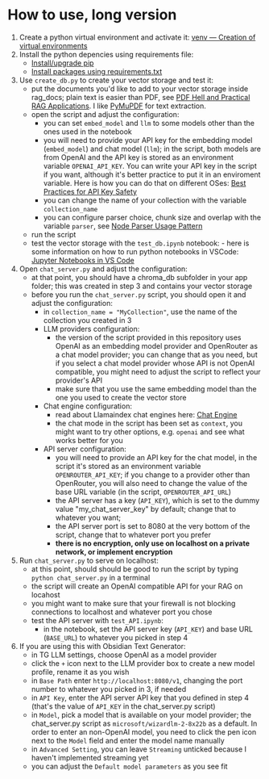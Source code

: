 # How to use, long version

1. Create a python virtual environment and activate it: [venv — Creation of virtual environments](https://packaging.python.org/en/latest/guides/installing-using-pip-and-virtual-environments/#create-and-use-virtual-environments)
2. Install the python depencies using requirements file:
   - [Install/upgrade pip](https://packaging.python.org/en/latest/guides/installing-using-pip-and-virtual-environments/#prepare-pip)
   - [Install packages using requirements.txt](https://packaging.python.org/en/latest/guides/installing-using-pip-and-virtual-environments/#using-a-requirements-file)
3. Use `create_db.py` to create your vector storage and test it:
   - put the documents you'd like to add to your vector storage inside rag_docs; plain text is easier than PDF, see [PDF Hell and Practical RAG Applications](https://unstract.com/blog/pdf-hell-and-practical-rag-applications/). I like [PyMuPDF](https://pymupdf.readthedocs.io) for text extraction.
   - open the script and adjust the configuration:
      - you can set `embed_model` and `llm` to some models other than the ones used in the notebook
      - you will need to provide your API key for the embedding model (`embed_model`) and chat model (`llm`); in the script, both models are from OpenAI and the API key is stored as an environment variable `OPENAI_API_KEY`. You can write your API key in the script if you want, although it's better practice to put it in an enviroment variable. Here is how you can do that on different OSes: [Best Practices for API Key Safety](https://help.openai.com/en/articles/5112595-best-practices-for-api-key-safety)
      - you can change the name of your collection with the variable `collection_name`
      - you can configure parser choice, chunk size and overlap with the variable `parser`, see [Node Parser Usage Pattern](https://docs.llamaindex.ai/en/stable/module_guides/loading/node_parsers/) 
   - run the script
   - test the vector storage with the `test_db.ipynb` notebook:
          - here is some information on how to run python notebooks in VSCode: [Jupyter Notebooks in VS Code](https://code.visualstudio.com/docs/datascience/jupyter-notebooks)
4. Open `chat_server.py` and adjust the configuration:
   - at that point, you should have a chroma_db subfolder in your app folder; this was created in step 3 and contains your vector storage
   - before you run the `chat_server.py` script, you should open it and adjust the configuration:
      - in `collection_name = "MyCollection"`, use the name of the collection you created in 3
      - LLM providers configuration:
         - the version of the script provided in this repository uses OpenAI as an embedding model provider and OpenRouter as a chat model provider; you can change that as you need, but if you select a chat model provider whose API is not OpenAI compatible, you might need to adjust the script to reflect your provider's API
         - make sure that you use the same embedding model than the one you used to create the vector store
      - Chat engine configuration:
         - read about Llamaindex chat engines here: [Chat Engine](https://docs.llamaindex.ai/en/stable/module_guides/deploying/chat_engines/)
         - the chat mode in the script has been set as `context`, you might want to try other options, e.g. `openai` and see what works better for you
      - API server configuration:
         - you will need to provide an API key for the chat model, in the script it's stored as an environment variable `OPENROUTER_API_KEY`; if you change to a provider other than OpenRouter, you will also need to change the value of the base URL variable (in the script, `OPENROUTER_API_URL`)
         - the API server has a key (`API_KEY`), which is set to the dummy value "my_chat_server_key" by default; change that to whatever you want;
         - the API server port is set to 8080 at the very bottom of the script, change that to whatever port you prefer
         - **there is no encryption, only use on localhost on a private network, or implement encryption**
5. Run `chat_server.py` to serve on localhost:
   - at this point, should should be good to run the script by typing `python chat_server.py` in a terminal
   - the script will create an OpenAI compatible API for your RAG on locahost
   - you might want to make sure that your firewall is not blocking connections to localhost and whatever port you chose
   - test the API server with `test_API.ipynb`:
      - in the notebook, set the API server key (`API_KEY`) and base URL (`BASE_URL`) to whatever you picked in step 4
6. If you are using this with Obsidian Text Generator:
    - in TG LLM settings, choose OpenAI as a model provider
    - click the `+` icon next to the LLM provider box to create a new model profile, rename it as you wish
    - in `Base Path` enter `http://localhost:8080/v1`, changing the port number to whatever you picked in 3, if needed
    - in `API Key`, enter the API server API key that you defined in step 4 (that's the value of `API_KEY` in the chat_server.py script)
    - in `Model`, pick a model that is available on your model provider; the chat_server.py script as `microsoft/wizardlm-2-8x22b` as a default. In order to enter an non-OpenAI model, you need to click the pen icon next to the `Model` field and enter the model name manually
    - in `Advanced Setting`, you can leave `Streaming` unticked because I haven't implemented streaming yet
    - you can adjust the `Default model parameters` as you see fit
